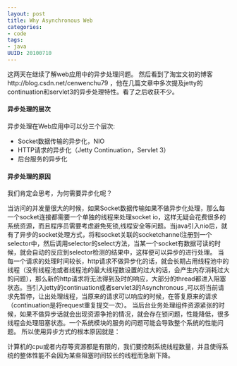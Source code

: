 ```yaml
---
layout: post
title: Why Asynchronous Web
categories:
- code
tags:
- java
UUID: 20100710
---
```


这两天在继续了解web应用中的异步处理问题。
然后看到了淘宝文初的博客http://blog.csdn.net/cenwenchu79
，他在几篇文章中多次提及jetty的continuation和servlet3的异步处理特性。看了之后收获不少。

#### 异步处理的层次

异步处理在Web应用中可以分三个层次:

* Socket数据传输的异步化，NIO
* HTTP请求的异步化（Jetty Continuation，Servlet 3）
* 后台服务的异步化

#### 异步处理的原因

我们肯定会思考，为何需要异步化呢？

当访问的并发量很大的时候，如果Socket数据传输如果不做异步化处理，那么每一个socket连接都需要一个单独的线程来处理socket io，这样无疑会花费很多的系统资源，而且程序员需要考虑避免死锁,线程安全等问题。当java引入nio后，就有了异步的socket处理方式，将和socket关联的socketchannel注册到一个selector中，然后调用selector的select方法，当某一个socket有数据可读的时候，就会自动的反应到selector检测的结果中，这样便可以异步的进行处理。
当每一个请求的处理时间较长，http请求不做异步化的话，就会长期占用线程池中的线程（没有线程池或者线程池的最大线程数设置的过大的话，会产生内存消耗过大的问题），那么新的http请求将无法得到及时的响应，大部分的thread都进入阻塞状态。当引入jetty的continuation或者servlet3的Asynchronous ,可以将当前请求先暂停，让出处理线程，当原来的请求可以响应的时候，在答复原来的请求（continuation是将request重复提交一次）。
当后台业务处理组件资源紧张的时候，如果不做异步话就会出现资源争抢的情况，就会存在锁问题，性能降低，很多线程会处理阻塞状态。一个系统模块的服务的问题可能会导致整个系统的性能问题。
所以使用异步方式的根本原因就是：

计算机的cpu或者内存等资源都是有限的，我们要控制系统线程数量，并且使得系统的整体性能不会因为某些阻塞时间较长的线程而急剧下降。
